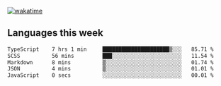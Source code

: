 [![wakatime](https://wakatime.com/badge/user/2d08dcba-b829-42d8-897d-6a005f58591f.svg)](https://wakatime.com/@2d08dcba-b829-42d8-897d-6a005f58591f)

## Languages this week

<!--START_SECTION:waka-->

```txt
TypeScript    7 hrs 1 min     █████████████████████▒░░░   85.71 %
SCSS          56 mins         ███░░░░░░░░░░░░░░░░░░░░░░   11.54 %
Markdown      8 mins          ▒░░░░░░░░░░░░░░░░░░░░░░░░   01.74 %
JSON          4 mins          ▒░░░░░░░░░░░░░░░░░░░░░░░░   01.01 %
JavaScript    0 secs          ░░░░░░░░░░░░░░░░░░░░░░░░░   00.01 %
```

<!--END_SECTION:waka-->
